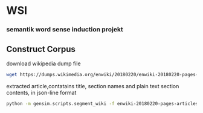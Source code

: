 # WSI
### semantik word sense induction projekt
## Construct Corpus 
download wikipedia dump file
```bash
wget https://dumps.wikimedia.org/enwiki/20180220/enwiki-20180220-pages-articles.xml.bz2
```
extracted article,contatains title, section names and plain text section contents, in json-line format
```bash
python -m gensim.scripts.segment_wiki -f enwiki-20180220-pages-articles.xml.bz2 -o enwiki-20180220.json.gz
```


